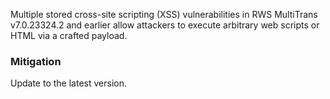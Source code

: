 Multiple stored cross-site scripting (XSS) vulnerabilities in RWS MultiTrans v7.0.23324.2 and earlier allow attackers to execute arbitrary web scripts or HTML via a crafted payload.


### Mitigation
Update to the latest version.

